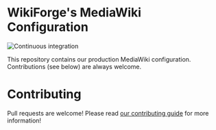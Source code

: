 # WikiForge's MediaWiki Configuration

![Continuous integration](https://github.com/WikiForge/mw-config/workflows/Continuous%20integration/badge.svg)

This repository contains our production MediaWiki configuration. Contributions (see below) are always welcome.

# Contributing

Pull requests are welcome! Please read [our contributing guide](.github/CONTRIBUTING.md) for more information!
